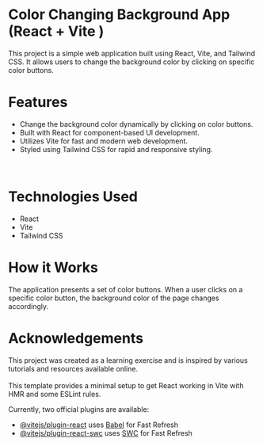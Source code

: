 # Color Changing Background App (React + Vite )


This project is a simple web application built using React, Vite, and Tailwind CSS. It allows users to change the background color by clicking on specific color buttons.

<h1>Features</h1>
<ul>
    <li>Change the background color dynamically by clicking on color buttons.</li>
    <li>Built with React for component-based UI development.</li>
    <li>Utilizes Vite for fast and modern web development.</li>
    <li>Styled using Tailwind CSS for rapid and responsive styling.</li>
</ul>
<br/>

<h1>Technologies Used</h1>
<ul>
    <li>React</li>
    <li>Vite</li>
    <li>Tailwind CSS</li>
</ul> 


<h1>How it Works</h1>

The application presents a set of color buttons. When a user clicks on a specific color button, the background color of the page changes accordingly.

<h1>Acknowledgements</h1>
This project was created as a learning exercise and is inspired by various tutorials and resources available online.

<br/>
<br/>
This template provides a minimal setup to get React working in Vite with HMR and some ESLint rules.

Currently, two official plugins are available:

- [@vitejs/plugin-react](https://github.com/vitejs/vite-plugin-react/blob/main/packages/plugin-react/README.md) uses [Babel](https://babeljs.io/) for Fast Refresh
- [@vitejs/plugin-react-swc](https://github.com/vitejs/vite-plugin-react-swc) uses [SWC](https://swc.rs/) for Fast Refresh
